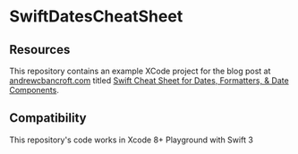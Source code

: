 # SwiftDatesCheatSheet

## Resources
This repository contains an example XCode project for the blog post at [andrewcbancroft.com](http://www.andrewcbancroft.com) titled [Swift Cheat Sheet for Dates, Formatters, & Date Components](http://www.andrewcbancroft.com/2016/05/26/swift-cheat-sheet-for-dates-formatters-date-components/).

## Compatibility
This repository's code works in Xcode 8+ Playground with Swift 3
